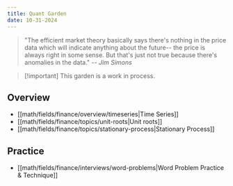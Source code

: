 ```yaml
---
title: Quant Garden
date: 10-31-2024
---
```


> "The efficient market theory basically says there's nothing in the price data which will indicate
> anything about the future-- the price is always right in some sense. But that's just not true
> because there's anomalies in the data."
> -- <cite>Jim Simons</cite>

>[!important] This garden is a work in process.

## Overview

- [[math/fields/finance/overview/timeseries|Time Series]]
- [[math/fields/finance/topics/unit-roots|Unit roots]]
- [[math/fields/finance/topics/stationary-process|Stationary Process]]

## Practice

- [[math/fields/finance/interviews/word-problems|Word Problem Practice & Technique]]

